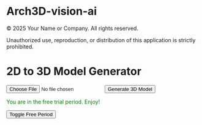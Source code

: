 # Arch3D-vision-ai
<footer>
    <p>© 2025 Your Name or Company. All rights reserved.</p>
    <p>Unauthorized use, reproduction, or distribution of this application is strictly prohibited.</p>
</footer>

<!-- Add external libraries -->
<script src="https://cdn.jsdelivr.net/npm/axios/dist/axios.min.js"></script>
<script src="https://cdn.jsdelivr.net/npm/lodash/lodash.min.js"></script>

<script>
    let isFreePeriod = true; // Control the free period

    async function generate3DModel() {
        const fileInput = document.getElementById('uploadInput');
        const outputDiv = document.getElementById('output');
        const subscriptionDiv = document.getElementById('subscription');
        const loadingDiv = document.getElementById('loading');
        outputDiv.innerHTML = ''; // Clear previous output
        loadingDiv.style.display = 'block'; // Show loading indicator

        // Check if free period is still active
        if (!isFreePeriod) {
            loadingDiv.style.display = 'none'; // Hide loading indicator
            subscriptionDiv.innerHTML = '<p style="color: red;">The free trial has ended. Please subscribe to continue using the service.</p>';
            return;
        }

        if (!fileInput.files.length) {
            loadingDiv.style.display = 'none'; // Hide loading indicator
            alert('Please upload a 2D architectural drawing.');
            return;
        }

        const file = fileInput.files[0];

        // Check file type
        if (!file.type.startsWith('image/')) {
            loadingDiv.style.display = 'none'; // Hide loading indicator
            alert('Please upload a valid image file.');
            return;
        }

        const formData = new FormData();
        formData.append('file', file);

        try {
            // Simulate sending the file to a backend AI service
            const response = await axios.post('https://your-backend-api.com/generate-3d-model', formData, {
                headers: {
                    'Content-Type': 'multipart/form-data'
                }
            });

            const result = response.data;

            if (_.has(result, 'modelUrl')) {
                outputDiv.innerHTML = `
                    <p>Your 3D model has been successfully generated.</p>
                    <iframe src="${result.modelUrl}" width="600" height="400" style="border:none;"></iframe>
                `;
            } else {
                outputDiv.innerHTML = `<p>Error: Unable to generate the 3D model. Please try again.</p>`;
            }
        } catch (error) {
            console.error('Error:', error);
            if (error.code === 'ERR_NETWORK') {
                outputDiv.innerHTML = `<p style="color: red;">Network Error: Unable to connect to the server. Please check your internet connection and try again.</p>`;
            } else if (error.response) {
                // Server responded with a status code outside the 2xx range
                outputDiv.innerHTML = `<p style="color: red;">Server Error: ${error.response.status} - ${error.response.statusText}</p>`;
            } else {
                outputDiv.innerHTML = `<p style="color: red;">An unexpected error occurred: ${error.message}</p>`;
            }
        } finally {
            loadingDiv.style.display = 'none'; // Hide loading indicator
        }
    }

    // Function to toggle free period for demonstration purposes
    function toggleFreePeriod() {
        isFreePeriod = !isFreePeriod;
        const subscriptionDiv = document.getElementById('subscription');
        if (!isFreePeriod) {
            subscriptionDiv.innerHTML = '<p style="color: red;">The free trial has ended. Please subscribe to continue using the service.</p>';
        } else {
            subscriptionDiv.innerHTML = '<p style="color: green;">You are in the free trial period. Enjoy!</p>';
        }
    }
</script>

<!-- HTML structure -->
<div id="app">
    <h1>2D to 3D Model Generator</h1>
    <input type="file" id="uploadInput" accept="image/*">
    <button onclick="generate3DModel()">Generate 3D Model</button>
    <div id="loading" style="display: none;">
        <p>Processing your 2D drawing... <img src="https://i.imgur.com/kOn7HJt.gif" alt="Loading" width="20"></p>
    </div>
    <div id="output"></div>
    <div id="subscription">
        <p style="color: green;">You are in the free trial period. Enjoy!</p>
    </div>
    <!-- Button to toggle free period (for demo purposes) -->
    <button onclick="toggleFreePeriod()">Toggle Free Period</button>
</div>
